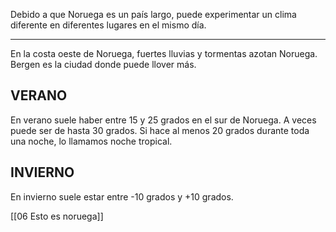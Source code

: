 Debido a que Noruega es un país largo, puede experimentar un clima diferente en diferentes lugares en el mismo día.

---

En la costa oeste de Noruega, fuertes lluvias y tormentas azotan Noruega. Bergen es la ciudad donde puede llover más.

## VERANO

En verano suele haber entre 15 y 25 grados en el sur de Noruega. A veces puede ser de hasta 30 grados. Si hace al menos 20 grados durante toda una noche, lo llamamos noche tropical.

## INVIERNO

En invierno suele estar entre -10 grados y +10 grados.


[[06 Esto es noruega]]
